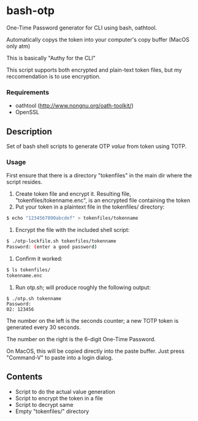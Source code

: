 # bash-otp
One-Time Password generator for CLI using bash, oathtool.

Automatically copys the token into your computer's copy buffer (MacOS only atm)

This is basically "Authy for the CLI"

This script supports both encrypted and plain-text token files, but my reccomendation is to use encryption.

### Requirements

* oathtool (http://www.nongnu.org/oath-toolkit/)
* OpenSSL


## Description

Set of bash shell scripts to generate OTP *value* from token using TOTP.

### Usage

First ensure that there is a directory "tokenfiles" in the main dir where the script resides.

1. Create token file and encrypt it. Resulting file, "tokenfiles/tokenname.enc", is an encrypted file containing the token
  1. Put your token in a plaintext file in the tokenfiles/ directory:
  ```bash
  $ echo "1234567890abcdef" > tokenfiles/tokenname
  ```
  
  1. Encrypt the file with the included shell script:
  ```bash
  $ ./otp-lockfile.sh tokenfiles/tokenname
  Password: (enter a good password)
  ```
  
  1. Confirm it worked:
  ```bash
  $ ls tokenfiles/
  tokenname.enc
  ```

1. Run otp.sh; will produce roughly the following output:
  ```
$ ./otp.sh tokenname
Password:
02: 123456
  ```

The number on the left is the seconds counter; a new TOTP token is generated every 30 seconds.

The number on the right is the 6-digit One-Time Password.

On MacOS, this will be copied directly into the paste buffer. Just press "Command-V" to paste into a login dialog.


## Contents

* Script to do the actual value generation
* Script to encrypt the token in a file
* Script to decrypt same
* Empty "tokenfiles/" directory

